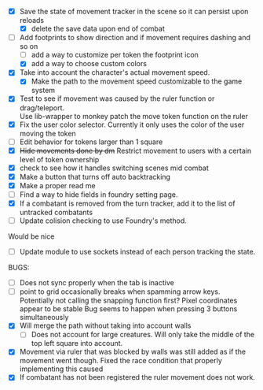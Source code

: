 

- [X]  Save the state of movement tracker in the scene so it can persist upon reloads 
    - [X] delete the save data upon end of combat 
- [ ] Add footprints to show direction and if movement requires dashing and so on 
    - [ ] add a way to customize per token the footprint icon
    - [x] add a way to choose custom colors 
- [X] Take into account the character's actual movement speed. 
    - [X] Make the path to the movement speed customizable to the game system
- [X] Test to see if movement was caused by the ruler function or drag/teleport.                        
        Use lib-wrapper to monkey patch the move token function on the ruler 
- [X] Fix the user color selector. Currently it only uses the color of the user moving the token 
- [ ] Edit behavior for tokens larger than 1 square
- [X] ~~Hide movements done by dm~~ Restrict movement to users with a certain level of token ownership 
- [X] check to see how it handles switching scenes mid combat
- [X] Make a button that turns off auto backtracking 
- [X] Make a proper read me
- [ ] Find a way to hide fields in foundry setting page. 
- [X] If a combatant is removed from the turn tracker, add it to the list of untracked combatants
- [ ] Update colision checking to use Foundry's method. 

Would be nice 
- [ ] Update module to use sockets instead of each person tracking the state. 



BUGS:
- [ ] Does not sync properly when the tab is inactive
- [ ] point to grid occasionally breaks when spamming arrow keys. Potentially not calling the snapping function first? 
      Pixel coordinates appear to  be stable
      Bug seems to happen when pressing 3 buttons simultaneously 
- [X] Will merge the path without taking into account walls 
   - [ ] Does not account for large creatures. Will only take the middle of the top left square into account.  
- [X] Movement via ruler that was blocked by walls was still added as if the movement went though. 
      Fixed the race condition that properly implementing this caused
- [X] If combatant has not been registered the ruler movement does not work.   